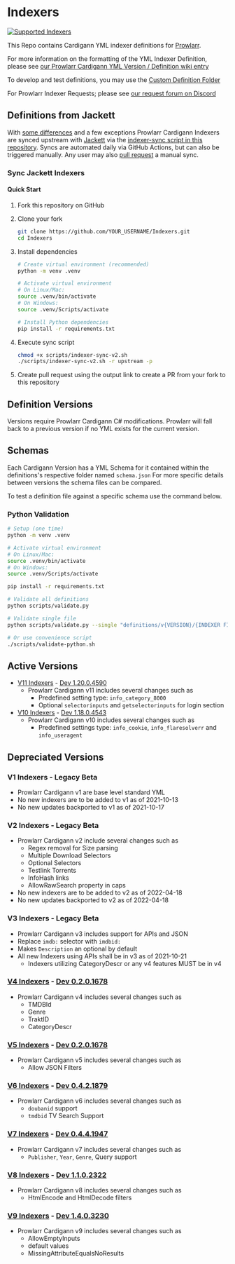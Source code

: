 # Indexers

[![Supported Indexers](https://img.shields.io/badge/Supported%20Indexers-View%20all%20currently%20supported%20indexers%20%26%20trackers-important)](https://wiki.servarr.com/en/prowlarr/supported-indexers)

This Repo contains Cardigann YML indexer definitions for [Prowlarr](https://github.com/Prowlarr/Prowlarr).

For more information on the formatting of the YML Indexer Definition, please see [our Prowlarr Cardigann YML Version / Definition wiki entry](https://wiki.servarr.com/en/prowlarr/cardigann-yml-definition)

To develop and test definitions, you may use the [Custom Definition Folder](https://wiki.servarr.com/prowlarr/indexers#adding-a-custom-yml-definition)

For Prowlarr Indexer Requests; please see [our request forum on Discord](https://requests.prowlarr.com/)

## Definitions from Jackett

With [some differences](https://github.com/Prowlarr/Indexers/issues/370) and a few exceptions Prowlarr Cardigann Indexers are synced upstream with [Jackett](https://github.com/Jackett/Jackett) via the [indexer-sync script in this repository](https://github.com/Prowlarr/Indexers/blob/master/scripts/indexer-sync-v2.sh). Syncs are automated daily via GitHub Actions, but can also be triggered manually. Any user may also [pull request](https://github.com/Prowlarr/Indexers/compare) a manual sync.

### Sync Jackett Indexers

#### Quick Start


1. Fork this repository on GitHub
1. Clone your fork
    ```bash
    git clone https://github.com/YOUR_USERNAME/Indexers.git
    cd Indexers
    ```
1. Install dependencies
    ```bash
    # Create virtual environment (recommended)
    python -m venv .venv
    
    # Activate virtual environment
    # On Linux/Mac:
    source .venv/bin/activate
    # On Windows:
    source .venv/Scripts/activate
    
    # Install Python dependencies
    pip install -r requirements.txt
    ```
1. Execute sync script
    ```bash
    chmod +x scripts/indexer-sync-v2.sh
    ./scripts/indexer-sync-v2.sh -r upstream -p
    ```

1. Create pull request using the output link to create a PR from your fork to this repository

## Definition Versions

Versions require Prowlarr Cardigann C# modifications.
Prowlarr will fall back to a previous version if no YML exists for the current version.

## Schemas

Each Cardigann Version has a YML Schema for it contained within the definitions's respective folder named `schema.json`
For more specific details between versions the schema files can be compared.

To test a definition file against a specific schema use the command below.

### Python Validation

```bash
# Setup (one time)
python -m venv .venv

# Activate virtual environment
# On Linux/Mac:
source .venv/bin/activate
# On Windows:
source .venv/Scripts/activate

pip install -r requirements.txt

# Validate all definitions
python scripts/validate.py

# Validate single file
python scripts/validate.py --single "definitions/v{VERSION}/{INDEXER FILE NAME}.yml" "definitions/v{VERSION}/schema.json"

# Or use convenience script
./scripts/validate-python.sh
```

## Active Versions

- [V11 Indexers](https://github.com/Prowlarr/Prowlarr/commit/886054fdf8e17e27714a8c41911980fff3550e39) - [Dev 1.20.0.4590](https://github.com/Prowlarr/Prowlarr/releases/tag/v1.20.0.4590)
  - Prowlarr Cardigann v11 includes several changes such as
    - Predefined setting type: `info_category_8000`
    - Optional `selectorinputs` and `getselectorinputs` for login section
- [V10 Indexers](https://github.com/Prowlarr/Prowlarr/commit/f95f67a7ca3e274cd0b5abbac487eb914fccd0bb) - [Dev 1.18.0.4543](https://github.com/Prowlarr/Prowlarr/releases/tag/v1.18.0.4543)
  - Prowlarr Cardigann v10 includes several changes such as
    - Predefined settings type: `info_cookie`, `info_flaresolverr` and `info_useragent`

## Depreciated Versions

### V1 Indexers - Legacy Beta

- Prowlarr Cardigann v1 are base level standard YML
- No new indexers are to be added to v1 as of 2021-10-13
- No new updates backported to v1 as of 2021-10-17

### V2 Indexers - Legacy Beta

- Prowlarr Cardigann v2 include several changes such as
  - Regex removal for Size parsing
  - Multiple Download Selectors
  - Optional Selectors
  - Testlink Torrents
  - InfoHash links
  - AllowRawSearch property in caps
- No new indexers are to be added to v2 as of 2022-04-18
- No new updates backported to v2 as of 2022-04-18

### V3 Indexers - Legacy Beta

- Prowlarr Cardigann v3 includes support for APIs and JSON
- Replace `imdb:` selector with `imdbid:`
- Makes `Description` an optional by default
- All new Indexers using APIs shall be in v3 as of 2021-10-21
  - Indexers utilizing CategoryDescr or any v4 features MUST be in v4

### [V4 Indexers](https://github.com/Prowlarr/Prowlarr/pull/828) - [Dev 0.2.0.1678](https://github.com/Prowlarr/Prowlarr/releases/tag/v0.2.0.1678)

- Prowlarr Cardigann v4 includes several changes such as
  - TMDBId
  - Genre
  - TraktID
  - CategoryDescr

### [V5 Indexers](https://github.com/Prowlarr/Prowlarr/commit/76afb70b01f4a670d8e402d9a3de05c09611b7ab) - [Dev 0.2.0.1678](https://github.com/Prowlarr/Prowlarr/releases/tag/v0.2.0.1678)

- Prowlarr Cardigann v5 includes several changes such as
  - Allow JSON Filters

### [V6 Indexers](https://github.com/Prowlarr/Prowlarr/commit/5ee95e3cc29d1307192320eb82b5a8f1287f00d6) - [Dev 0.4.2.1879](https://github.com/Prowlarr/Prowlarr/releases/tag/v0.4.2.1879)

- Prowlarr Cardigann v6 includes several changes such as
  - `doubanid` support
  - `tmdbid` TV Search Support

### [V7 Indexers](https://github.com/Prowlarr/Prowlarr/commit/ee6467073f64cfaa5ef0de2225f39f0fd0eb5c05) - [Dev 0.4.4.1947](https://github.com/Prowlarr/Prowlarr/releases/tag/v0.4.4.1947)

- Prowlarr Cardigann v7 includes several changes such as
  - `Publisher`, `Year`, `Genre`, Query support

### [V8 Indexers](https://github.com/Prowlarr/Prowlarr/commit/1529527af9d2bf09dcd1b540b4c6f95a7dd00bd1) - [Dev 1.1.0.2322](https://github.com/Prowlarr/Prowlarr/releases/tag/v1.1.0.2322)

- Prowlarr Cardigann v8 includes several changes such as
  - HtmlEncode and HtmlDecode filters

### [V9 Indexers](https://github.com/Prowlarr/Prowlarr/commit/bceebc34c134db8140a307e25312cb15e0ff5d63) - [Dev 1.4.0.3230](https://github.com/Prowlarr/Prowlarr/releases/tag/v1.4.0.3230)

- Prowlarr Cardigann v9 includes several changes such as
  - AllowEmptyInputs
  - default values
  - MissingAttributeEqualsNoResults
